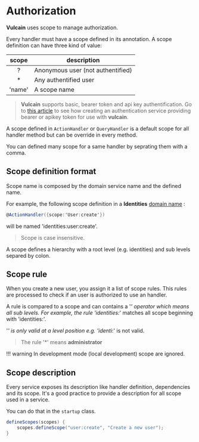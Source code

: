# Authorization

**Vulcain** uses scope to manage authorization.

Every handler must have a scope defined in its annotation. A scope definition can have three kind of value:

| scope | description |
|:-:|-----|
| ? | Anonymous user (not authentified) |
| * | Any authentified user |
| 'name' | A scope name |

> **Vulcain** supports basic, bearer token and api key authentification. Go to [this article](../articles/users) to see how creating an authentication service providing bearer or apikey token for use with **vulcain**.

A scope defined in ```ActionHandler``` or ```QueryHandler``` is a default scope for all handler method but can be override in every method.

You can defined many scope for a same handler by seprating them with a comma.

## Scope definition format

Scope name is composed by the domain service name and the defined name.

For example, the following scope definition in a **Identities** [domain name](./domain) :

```csharp
@ActionHandler({scope:'User:create'})
```

will be named 'identities:user:create'.

> Scope is case insensitive.

A scope defines a hierarchy with a root level (e.g. identities) and sub levels separed by colon.

## Scope rule

When you create a new user, you assign it a list of scope rules. This rules are processed to check if an user is authorized to use an handler.

A rule is compared to a scope and can contains a '*' operator which means all sub levels. For example, the rule 'identities:*' matches all scope beginning with 'identities:'.

'*' is only valid at a level position e.g. 'identi*:' is not valid.

> The rule '*' means __administrator__

!!! warning
    In development mode (local development) scope are ignored.

## Scope description

Every service exposes its description like handler definition, dependencies and its scope. It's a good practice to provide a description for all scope used in a service.

You can do that in the ```startup``` class.

```csharp
defineScopes(scopes) {
    scopes.defineScope("user:create", "Create a new user");
}
```
